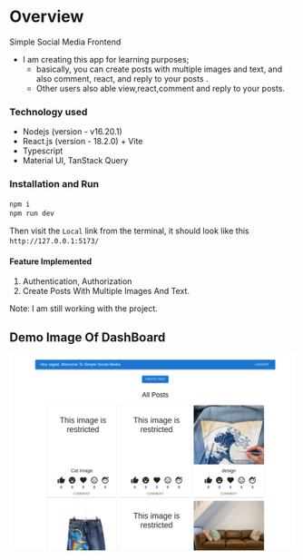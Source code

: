# Overview

Simple Social Media Frontend

- I am creating this app for learning purposes; 
  * basically, you can create posts with multiple images and text, and also comment, react, and reply to your posts .
  * Other users also able view,react,comment and reply to your posts.

### Technology used

- Nodejs (version - v16.20.1)
- React.js (version - 18.2.0) + Vite
- Typescript
- Material UI, TanStack Query

### Installation and Run

```bash
npm i
npm run dev
```

Then visit the `Local` link from the terminal, it should look like this `http://127.0.0.1:5173/`

#### Feature Implemented
1. Authentication, Authorization
2. Create Posts With Multiple Images And Text.

Note: I am still working with the project.

## Demo Image Of DashBoard
![Image Alt text](/src/assets/Demo/DashBoard.png)

